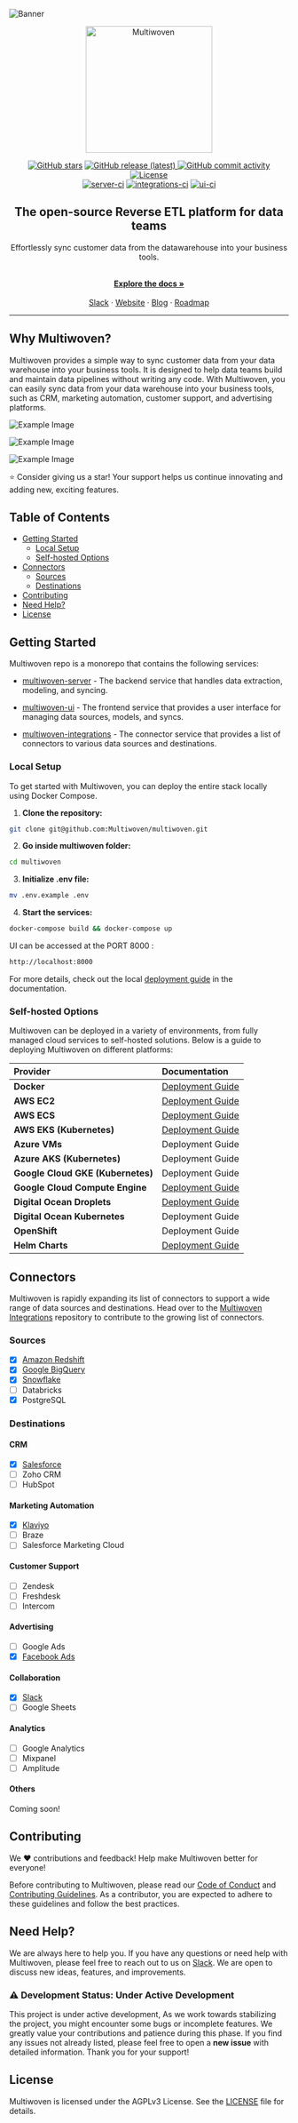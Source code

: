 ![Banner](https://res.cloudinary.com/dspflukeu/image/upload/v1707980066/Multiwoven/Github/Github_Readme_-_Alt_1_ddqhlz.png)

<p align="center">
  <img src="https://res.cloudinary.com/dspflukeu/image/upload/v1706696350/Multiwoven/Logo_hrkaxj.png" alt="Multiwoven" width="228" />
</p>
<p align="center">
<a href="https://github.com/Multiwoven/multiwoven/stargazers"><img src="https://img.shields.io/github/stars/Multiwoven/multiwoven?style=for-the-badge" alt="GitHub stars"></a>
<a href="https://github.com/Multiwoven/multiwoven/releases">
  <img src="https://img.shields.io/github/v/release/Multiwoven/multiwoven?display_name=release&style=for-the-badge" alt="GitHub release (latest)">
</a>
  <a href="https://github.com/Multiwoven/multiwoven/graphs/commit-activity"><img alt="GitHub commit activity" src="https://img.shields.io/github/commit-activity/m/Multiwoven/multiwoven/main?style=for-the-badge"></a>
  <a href="https://github.com/Multiwoven/multiwoven/blob/main/LICENSE"><img src="https://img.shields.io/github/license/Multiwoven/multiwoven?style=for-the-badge" alt="License"></a>
  <br />
  <a href="https://github.com/Multiwoven/multiwoven-server/actions/workflows/ci.yml"><img src="https://img.shields.io/github/actions/workflow/status/Multiwoven/multiwoven-server/ci.yml?style=for-the-badge&label=server-build" alt="server-ci"></a>
  <a href="https://github.com/Multiwoven/multiwoven-integrations/actions/workflows/ci.yml"><img src="https://img.shields.io/github/actions/workflow/status/Multiwoven/multiwoven-integrations/ci.yml?style=for-the-badge&label=integrations-build" alt="integrations-ci"></a>
  <a href="https://github.com/Multiwoven/multiwoven-ui/actions/workflows/ci.yml"><img src="https://img.shields.io/github/actions/workflow/status/Multiwoven/multiwoven-ui/ci.yml?style=for-the-badge&label=ui-build" alt="ui-ci"></a>
</p>

<h2 align="center">The open-source Reverse ETL platform for data teams</h2>

<div align="center">Effortlessly sync customer data from the datawarehouse into your business tools.</div>

<p align="center">
    <br />
    <a href="https://docs.multiwoven.com" rel=""><strong>Explore the docs »</strong></a>
    <br />
  <br/>
  <a href="https://join.slack.com/t/multiwoven/shared_invite/zt-2bnjye26u-~lu_FFOMLpChOYxvovep7g">Slack</a>
    ·
    <a href="https://multiwoven.com">Website</a>
    ·
    <a href="https://blog.multiwoven.com">Blog</a>
    ·
    <a href="https://github.com/orgs/Multiwoven/projects/4">Roadmap</a>
  </p>

  <hr />

## Why Multiwoven?

Multiwoven provides a simple way to sync customer data from your data warehouse into your business tools. It is designed to help data teams build and maintain data pipelines without writing any code. With Multiwoven, you can easily sync data from your data warehouse into your business tools, such as CRM, marketing automation, customer support, and advertising platforms.

![Example Image](https://res.cloudinary.com/dspflukeu/image/upload/v1707907478/Multiwoven/Github/image_4_lkzspc.png "Example Title")

![Example Image](https://res.cloudinary.com/dspflukeu/image/upload/v1707907527/Multiwoven/Github/image_6_nqkvlu.png "Example Title")

![Example Image](https://res.cloudinary.com/dspflukeu/image/upload/v1707907791/Multiwoven/Github/image_7_ozahsr.png "Example Title")


<p>⭐ Consider giving us a star! Your support helps us continue innovating and adding new, exciting features.</p>

## Table of Contents

- [Getting Started](#getting-started)
  - [Local Setup](#local-setup)
  - [Self-hosted Options](#self-hosted-options)
- [Connectors](#connectors)
  - [Sources](#sources)
  - [Destinations](#destinations)
- [Contributing](#contributing)
- [Need Help?](#need-help)
- [License](#license)

## Getting Started

Multiwoven repo is a monorepo that contains the following services:

- [multiwoven-server](https://github.com/Multiwoven/multiwoven-server) - The backend service that handles data extraction, modeling, and syncing.

- [multiwoven-ui](https://github.com/Multiwoven/multiwoven-ui) - The frontend service that provides a user interface for managing data sources, models, and syncs.

- [multiwoven-integrations](https://github.com/Multiwoven/multiwoven-integrations) - The connector service that provides a list of connectors to various data sources and destinations.

### Local Setup

To get started with Multiwoven, you can deploy the entire stack locally using Docker Compose.

1. **Clone the repository:**

```bash
git clone git@github.com:Multiwoven/multiwoven.git
```

2. **Go inside multiwoven folder:**

```bash
cd multiwoven
```

3. **Initialize .env file:**

```bash
mv .env.example .env
```

4. **Start the services:**

```bash
docker-compose build && docker-compose up
```

UI can be accessed at the PORT 8000 :

```bash
http://localhost:8000
```

For more details, check out the local [deployment guide](https://docs.multiwoven.com/guides/setup/docker-compose-dev) in the documentation.

### Self-hosted Options

Multiwoven can be deployed in a variety of environments, from fully managed cloud services to self-hosted solutions. Below is a guide to deploying Multiwoven on different platforms:

| Provider | Documentation |
|:---------|:--------------|
| **Docker** | [Deployment Guide](https://docs.multiwoven.com/guides/setup/docker-compose) |
| **AWS EC2** | [Deployment Guide](#) |
| **AWS ECS** | [Deployment Guide](#) |
| **AWS EKS (Kubernetes)** | [Deployment Guide](#) |
| **Azure VMs** | Deployment Guide |
| **Azure AKS (Kubernetes)** | Deployment Guide |
| **Google Cloud GKE (Kubernetes)** | Deployment Guide |
| **Google Cloud Compute Engine** | [Deployment Guide](#) |
| **Digital Ocean Droplets** | [Deployment Guide](#) |
| **Digital Ocean Kubernetes** | Deployment Guide |
| **OpenShift** | Deployment Guide |
| **Helm Charts** | [Deployment Guide](#) |


## Connectors

Multiwoven is rapidly expanding its list of connectors to support a wide range of data sources and destinations. Head over to the [Multiwoven Integrations](https://github.com/Multiwoven/multiwoven-integrations) repository to contribute to the growing list of connectors.

### Sources

- [x] [Amazon Redshift](https://docs.multiwoven.com/sources/redshift)
- [x] [Google BigQuery](https://docs.multiwoven.com/sources/bquery)
- [x] [Snowflake](https://docs.multiwoven.com/sources/snowflake)
- [ ] Databricks
- [x] PostgreSQL

### Destinations

#### CRM
- [x] [Salesforce](https://docs.multiwoven.com/destinations/crm/salesforce)
- [ ] Zoho CRM
- [ ] HubSpot

#### Marketing Automation
- [x] [Klaviyo](https://docs.multiwoven.com/destinations/marketing-automation/klaviyo)
- [ ] Braze
- [ ] Salesforce Marketing Cloud

#### Customer Support
- [ ] Zendesk
- [ ] Freshdesk
- [ ] Intercom

#### Advertising
- [ ] Google Ads
- [x] [Facebook Ads](https://docs.multiwoven.com/destinations/adtech/facebook-ads)

#### Collaboration
- [x] [Slack](https://docs.multiwoven.com/destinations/team-collaboration/slack)
- [ ] Google Sheets

#### Analytics
- [ ] Google Analytics
- [ ] Mixpanel
- [ ] Amplitude

#### Others
Coming soon!

## Contributing

We ❤️ contributions and feedback! Help make Multiwoven better for everyone!

Before contributing to Multiwoven, please read our [Code of Conduct](https://github.com/Multiwoven/multiwoven/blob/main/CODE_OF_CONDUCT.md) and [Contributing Guidelines](https://github.com/Multiwoven/multiwoven/blob/main/CONTRIBUTING.md). As a contributor, you are expected to adhere to these guidelines and follow the best practices.

## Need Help?

We are always here to help you. If you have any questions or need help with Multiwoven, please feel free to reach out to us on [Slack](https://join.slack.com/t/multiwoven/shared_invite/zt-2bnjye26u-~lu_FFOMLpChOYxvovep7g). We are open to discuss new ideas, features, and improvements.

### ⚠️ Development Status: Under Active Development
This project is under active development, As we work towards stabilizing the project, you might encounter some bugs or incomplete features. We greatly value your contributions and patience during this phase. If you find any issues not already listed, please feel free to open a **new issue** with detailed information. Thank you for your support!

## License
Multiwoven is licensed under the AGPLv3 License. See the [LICENSE](https://github.com/Multiwoven/multiwoven/blob/main/LICENSE) file for details.
